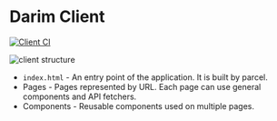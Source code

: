 # Darim Client

[![Client CI](https://github.com/ParkSB/darim/workflows/Client%20CI/badge.svg)](https://github.com/ParkSB/darim/actions?query=workflow%3A%22Client+CI%22)

![client structure](https://user-images.githubusercontent.com/6410412/91041717-777f7980-e64b-11ea-9738-8ed91e45f2f1.png)

* `index.html` - An entry point of the application. It is built by parcel.
* Pages - Pages represented by URL. Each page can use general components and API fetchers.
* Components - Reusable components used on multiple pages.

